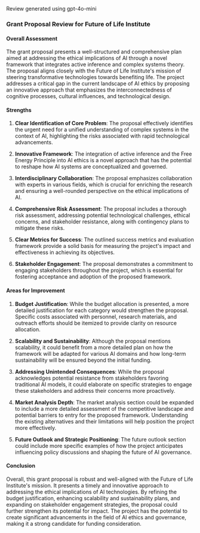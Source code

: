 Review generated using gpt-4o-mini

### Grant Proposal Review for Future of Life Institute

#### Overall Assessment
The grant proposal presents a well-structured and comprehensive plan aimed at addressing the ethical implications of AI through a novel framework that integrates active inference and complex systems theory. The proposal aligns closely with the Future of Life Institute's mission of steering transformative technologies towards benefiting life. The project addresses a critical gap in the current landscape of AI ethics by proposing an innovative approach that emphasizes the interconnectedness of cognitive processes, cultural influences, and technological design.

#### Strengths
1. **Clear Identification of Core Problem**: The proposal effectively identifies the urgent need for a unified understanding of complex systems in the context of AI, highlighting the risks associated with rapid technological advancements.

2. **Innovative Framework**: The integration of active inference and the Free Energy Principle into AI ethics is a novel approach that has the potential to reshape how AI systems are conceptualized and governed.

3. **Interdisciplinary Collaboration**: The proposal emphasizes collaboration with experts in various fields, which is crucial for enriching the research and ensuring a well-rounded perspective on the ethical implications of AI.

4. **Comprehensive Risk Assessment**: The proposal includes a thorough risk assessment, addressing potential technological challenges, ethical concerns, and stakeholder resistance, along with contingency plans to mitigate these risks.

5. **Clear Metrics for Success**: The outlined success metrics and evaluation framework provide a solid basis for measuring the project's impact and effectiveness in achieving its objectives.

6. **Stakeholder Engagement**: The proposal demonstrates a commitment to engaging stakeholders throughout the project, which is essential for fostering acceptance and adoption of the proposed framework.

#### Areas for Improvement
1. **Budget Justification**: While the budget allocation is presented, a more detailed justification for each category would strengthen the proposal. Specific costs associated with personnel, research materials, and outreach efforts should be itemized to provide clarity on resource allocation.

2. **Scalability and Sustainability**: Although the proposal mentions scalability, it could benefit from a more detailed plan on how the framework will be adapted for various AI domains and how long-term sustainability will be ensured beyond the initial funding.

3. **Addressing Unintended Consequences**: While the proposal acknowledges potential resistance from stakeholders favoring traditional AI models, it could elaborate on specific strategies to engage these stakeholders and address their concerns more proactively.

4. **Market Analysis Depth**: The market analysis section could be expanded to include a more detailed assessment of the competitive landscape and potential barriers to entry for the proposed framework. Understanding the existing alternatives and their limitations will help position the project more effectively.

5. **Future Outlook and Strategic Positioning**: The future outlook section could include more specific examples of how the project anticipates influencing policy discussions and shaping the future of AI governance.

#### Conclusion
Overall, this grant proposal is robust and well-aligned with the Future of Life Institute's mission. It presents a timely and innovative approach to addressing the ethical implications of AI technologies. By refining the budget justification, enhancing scalability and sustainability plans, and expanding on stakeholder engagement strategies, the proposal could further strengthen its potential for impact. The project has the potential to create significant advancements in the field of AI ethics and governance, making it a strong candidate for funding consideration.